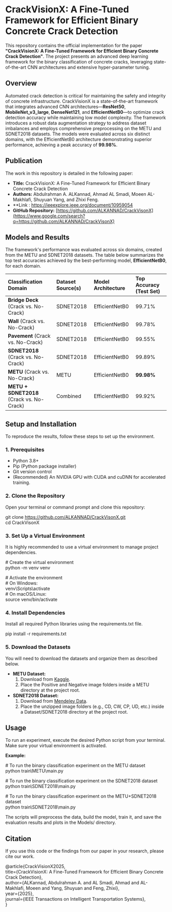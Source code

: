 # **CrackVisionX: A Fine-Tuned Framework for Efficient Binary Concrete Crack Detection**

This repository contains the official implementation for the paper **"CrackVisionX: A Fine-Tuned Framework for Efficient Binary Concrete Crack Detection"**. The project presents an advanced deep learning framework for the binary classification of concrete cracks, leveraging state-of-the-art CNN architectures and extensive hyper-parameter tuning.

## **Overview**

Automated crack detection is critical for maintaining the safety and integrity of concrete infrastructure. CrackVisionX is a state-of-the-art framework that integrates advanced CNN architectures—**ResNet50**, **MobileNet\_v3\_large**, **DenseNet121**, and **EfficientNetB0**—to optimize crack detection accuracy while maintaining low model complexity. The framework introduces a robust data augmentation strategy to address dataset imbalances and employs comprehensive preprocessing on the METU and SDNET2018 datasets. The models were evaluated across six distinct domains, with the EfficientNetB0 architecture demonstrating superior performance, achieving a peak accuracy of **99.98%**.

## **Publication**

The work in this repository is detailed in the following paper:

* **Title:** CrackVisionX: A Fine-Tuned Framework for Efficient Binary Concrete Crack Detection  
* **Authors:** Abdulrahman A. ALKannad, Ahmad AL Smadi, Moeen AL-Makhlafi, Shuyuan Yang, and Zhixi Feng.
* **Link : https://ieeexplore.ieee.org/document/10959054
* **GitHub Repository:** [https://github.com/ALKANNAD/CrackVisonX](https://www.google.com/search?q=https://github.com/ALKANNAD/CrackVisonX)

## **Models and Results**

The framework's performance was evaluated across six domains, created from the METU and SDNET2018 datasets. The table below summarizes the top test accuracies achieved by the best-performing model, **EfficientNetB0**, for each domain.

| Classification Domain | Dataset Source(s) | Model Architecture | Top Accuracy (Test Set) |
| :---- | :---- | :---- | :---- |
| **Bridge Deck** (Crack vs. No-Crack) | SDNET2018 | EfficientNetB0 | 99.71% |
| **Wall** (Crack vs. No-Crack) | SDNET2018 | EfficientNetB0 | 99.78% |
| **Pavement** (Crack vs. No-Crack) | SDNET2018 | EfficientNetB0 | 99.55% |
| **SDNET2018** (Crack vs. No-Crack) | SDNET2018 | EfficientNetB0 | 99.89% |
| **METU** (Crack vs. No-Crack) | METU | EfficientNetB0 | **99.98%** |
| **METU \+ SDNET2018** (Crack vs. No-Crack) | Combined | EfficientNetB0 | 99.92% |

## **Setup and Installation**

To reproduce the results, follow these steps to set up the environment.

### **1\. Prerequisites**

* Python 3.8+  
* Pip (Python package installer)  
* Git version control  
* (Recommended) An NVIDIA GPU with CUDA and cuDNN for accelerated training.

### **2\. Clone the Repository**

Open your terminal or command prompt and clone this repository:

git clone https://github.com/ALKANNAD/CrackVisonX.git  
cd CrackVisonX

### **3\. Set Up a Virtual Environment**

It is highly recommended to use a virtual environment to manage project dependencies.

\# Create the virtual environment  
python \-m venv venv

\# Activate the environment  
\# On Windows:  
venv\\Scripts\\activate  
\# On macOS/Linux:  
source venv/bin/activate

### **4\. Install Dependencies**

Install all required Python libraries using the requirements.txt file.

pip install \-r requirements.txt

### **5\. Download the Datasets**

You will need to download the datasets and organize them as described below.

* **METU Dataset:**  
  1. Download from [Kaggle](https://www.google.com/search?q=https://www.kaggle.com/datasets/kozistr/meta-koz-crack-dataset).  
  2. Place the Positive and Negative image folders inside a METU directory at the project root.  
* **SDNET2018 Dataset:**  
  1. Download from [Mendeley Data](https://data.mendeley.com/datasets/5y9wdsg2zt/2).  
  2. Place the unzipped image folders (e.g., CD, CW, CP, UD, etc.) inside a Dataset/SDNET2018 directory at the project root.

## **Usage**

To run an experiment, execute the desired Python script from your terminal. Make sure your virtual environment is activated.

**Example:**

\# To run the binary classification experiment on the METU dataset  
python train\METU\main.py

\# To run the binary classification experiment on the SDNET2018 dataset  
python train\SDNET2018\main.py

\# To run the binary classification experiment on the METU+SDNET2018 dataset  
python train\SDNET2018\main.py

The scripts will preprocess the data, build the model, train it, and save the evaluation results and plots in the Models/ directory.

## **Citation**

If you use this code or the findings from our paper in your research, please cite our work.

@article{CrackVisionX2025,  
    title={CrackVisionX: A Fine-Tuned Framework for Efficient Binary Concrete Crack Detection},  
    author={ALKannad, Abdulrahman A. and AL Smadi, Ahmad and AL-Makhlafi, Moeen and Yang, Shuyuan and Feng, Zhixi},  
    year={2025},  
    journal={IEEE Transactions on Intelligent Transportation Systems},  
}

